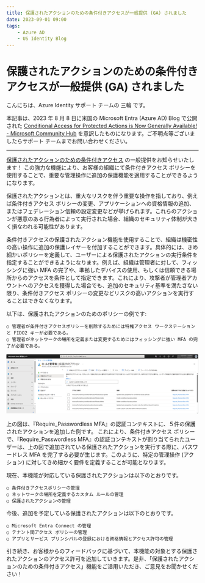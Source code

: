 ```yaml
---
title: 保護されたアクションのための条件付きアクセスが一般提供 (GA) されました
date: 2023-09-01 09:00
tags:
    - Azure AD
    - US Identity Blog
---
```



# 保護されたアクションのための条件付きアクセスが一般提供 (GA) されました

こんにちは、Azure Identity サポート チームの 三輪 です。 

本記事は、2023 年 8 月 8 日に米国の Microsoft Entra (Azure AD) Blog で公開された [Conditional Access for Protected Actions is Now Generally Available! - Microsoft Community Hub](https://techcommunity.microsoft.com/t5/microsoft-entra-azure-ad-blog/conditional-access-for-protected-actions-is-now-generally/ba-p/3888723) を意訳したものになります。ご不明点等ございましたらサポート チームまでお問い合わせください。

---

[保護されたアクションのための条件付きアクセス](https://learn.microsoft.com/ja-jp/azure/active-directory/roles/protected-actions-overview) の一般提供をお知らせいたします！ この強力な機能により、お客様の組織にて条件付きアクセス ポリシーを使用することで、重要な管理操作に追加の保護機能を適用することができるようになります。
 
保護されたアクションとは、重大なリスクを伴う重要な操作を指しており、例えば条件付きアクセス ポリシーの変更、アプリケーションへの資格情報の追加、またはフェデレーション信頼の設定変更などが挙げられます。これらのアクションが悪意のある行為者によって実行された場合、組織のセキュリティ体制が大きく損なわれる可能性があります。
 
条件付きアクセスの保護されたアクション機能を使用することで、組織は機密性の高い操作に追加の保護レイヤーを付加することができます。具体的には、きめ細かいポリシーを定義して、ユーザーによる保護されたアクションの実行条件を指定することができるようになります。例えば、組織は管理者に対して、フィッシングに強い MFA の完了や、準拠したデバイスの使用、もしくは信頼できる場所からのアクセスを条件として指定できます。これにより、攻撃者が管理者アカウントへのアクセスを獲得した場合でも、追加のセキュリティ基準を満たさない限り、条件付きアクセス ポリシーの変更などリスクの高いアクションを実行することはできなくなります。
 
以下は、保護されたアクションのためのポリシーの例です:
 
	○ 管理者が条件付きアクセスポリシーを削除するためには特権アクセス ワークステーションと FIDO2 キーが必要である。
	○ 管理者がネットワークの場所を定義または変更するためにはフィッシングに強い MFA の完了が必要である。
 
![](.\conditional-access-for-protected-actions\screen_shot.png)

 
上の図は、『Require_Passwordless MFA』の認証コンテキストに、５件の保護されたアクションを追加した例です。
これにより、条件付きアクセス ポリシーで、『Require_Passwordless MFA』の認証コンテキストが割り当てられたユーザーは、上の図で追加されている保護されたアクションを実行する際に、パスワードレス MFA を完了する必要が生じます。このように、特定の管理操作 (アクション) に対してきめ細かく要件を定義することが可能となります。
 
現在、本機能が対応している保護されたアクションは以下のとおりです。
 
	○ 条件付きアクセスポリシーの管理
	○ ネットワークの場所を定義するカスタム ルールの管理
	○ 保護されたアクションの管理
 
今後、追加を予定している保護されたアクションは以下のとおりです。
 
	○ Microsoft Entra Connect の管理
	○ テナント間アクセス ポリシーの管理
	○ アプリとサービス プリンシパルの登録における資格情報とアクセス許可の管理
 
引き続き、お客様からのフィードバックに基づいて、本機能の対象とする保護されたアクションのアクセス許可を追加していきます。是非、「保護されたアクションのための条件付きアクセス」機能をご活用いただき、ご意見をお聞かせください！

